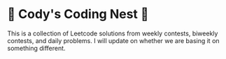 # 🦔 Cody's Coding Nest 🦔
This is a collection of Leetcode solutions from weekly contests, biweekly contests, and daily problems. I will update on whether we are basing it on something different. 
